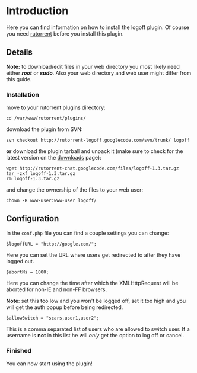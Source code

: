 # Introduction #

Here you can find information on how to install the logoff plugin. Of course you need [rutorrent](http://code.google.com/p/rutorrent/) before you install this plugin.


## Details ##

**Note:** to download/edit files in your web directory you most likely need either _**root**_ or _**sudo**_. Also your web directory and web user might differ from this guide.


### Installation ###

move to your rutorrent plugins directory:
```
cd /var/www/rutorrent/plugins/
```

download the plugin from SVN:
```
svn checkout http://rutorrent-logoff.googlecode.com/svn/trunk/ logoff
```

**or** download the plugin tarball and unpack it (make sure to check for the latest version on the [downloads](http://code.google.com/p/rutorrent-logoff/downloads/list) page):
```
wget http://rutorrent-chat.googlecode.com/files/logoff-1.3.tar.gz
tar -zxf logoff-1.3.tar.gz
rm logoff-1.3.tar.gz
```

and change the ownership of the files to your web user:
```
chown -R www-user:www-user logoff/
```


## Configuration ##

In the `conf.php` file you can find a couple settings you can change:

```
$logoffURL = "http://google.com/";
```
Here you can set the URL where users get redirected to after they have logged out.

```
$abortMs = 1000;
```
Here you can change the time after which the XMLHttpRequest will be aborted for non-IE and non-FF browsers.

**Note**: set this too low and you won't be logged off, set it too high and you will get the auth popup before being redirected.

```
$allowSwitch = "scars,user1,user2";
```
This is a comma separated list of users who are allowed to switch user. If a username is **not** in this list he will _only_ get the option to log off or cancel.


### Finished ###

You can now start using the plugin!